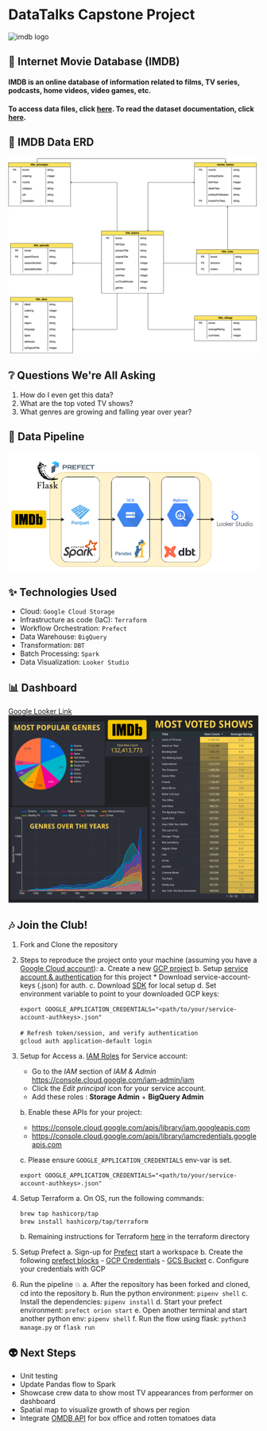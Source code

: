 # DataTalks Capstone Project
![imdb logo](https://upload.wikimedia.org/wikipedia/commons/thumb/6/69/IMDB_Logo_2016.svg/575px-IMDB_Logo_2016.svg.png?20200406194337)

## :movie_camera: Internet Movie Database (IMDB)

#### IMDB is an online database of information related to films, TV series, podcasts, home videos, video games, etc. 

#### To access data files, click [here](https://datasets.imdbws.com/). To read the dataset documentation, click [here](https://www.imdb.com/interfaces/).

## :diamond_shape_with_a_dot_inside: IMDB Data ERD
![erd](images/imdb-erd.png)

## :grey_question: Questions We're All Asking
1. How do I even get this data?
2. What are the top voted TV shows?
3. What genres are growing and falling year over year?

## :station: Data Pipeline
![pipeline](images/data_pipeline.png)

## :sparkles: Technologies Used
- Cloud: `Google Cloud Storage`
- Infrastructure as code (IaC): `Terraform`
- Workflow Orchestration: `Prefect`
- Data Warehouse: `BigQuery`
- Transformation: `DBT`
- Batch Processing: `Spark`
- Data Visualization: `Looker Studio`

## :bar_chart: Dashboard
[Google Looker Link](https://lookerstudio.google.com/reporting/057d04ba-879a-4b4a-9f5c-d9e7a1537464)
![dashboard](images/looker.png)

## :notes: Join the Club!
1. Fork and Clone the repository
   
2. Steps to reproduce the project onto your machine (assuming you have a [Google Cloud account](https://cloud.google.com/free)):
    a. Create a new [GCP project](https://console.cloud.google.com/cloud-resource-manager)
    b. Setup [service account & authentication](https://cloud.google.com/docs/authentication/getting-started) for this project
       * Download service-account-keys (.json) for auth.
    c. Download [SDK](https://cloud.google.com/sdk/docs/quickstart) for local setup
    d. Set environment variable to point to your downloaded GCP keys:
      ```shell
      export GOOGLE_APPLICATION_CREDENTIALS="<path/to/your/service-account-authkeys>.json"
      
      # Refresh token/session, and verify authentication
      gcloud auth application-default login
      ```

3. Setup for Access
    a. [IAM Roles](https://cloud.google.com/storage/docs/access-control/iam-roles) for Service account:
    * Go to the *IAM* section of *IAM & Admin* https://console.cloud.google.com/iam-admin/iam
    * Click the *Edit principal* icon for your service account.
    * Add these roles : **Storage Admin** + **BigQuery Admin**
    
    b. Enable these APIs for your project:
    * https://console.cloud.google.com/apis/library/iam.googleapis.com
    * https://console.cloud.google.com/apis/library/iamcredentials.googleapis.com
    
    c. Please ensure `GOOGLE_APPLICATION_CREDENTIALS` env-var is set.
    ```shell
    export GOOGLE_APPLICATION_CREDENTIALS="<path/to/your/service-account-authkeys>.json"
    ```

4. Setup Terraform
    a. On OS, run the following commands:
    ```
    brew tap hashicorp/tap
    brew install hashicorp/tap/terraform
    ```
    b. Remaining instructions for Terraform [here](https://github.com/Trizzlenova/datatalks-imdb-capstone/tree/main/terraform) in the terraform directory

6. Setup Prefect
    a. Sign-up for [Prefect](https://app.prefect.cloud/auth/login) start a workspace
    b. Create the following [prefect blocks](https://docs.prefect.io/latest/concepts/blocks/)
        - [GCP Credentials](https://prefecthq.github.io/prefect-gcp/)
        - [GCS Bucket](https://prefecthq.github.io/prefect-gcp/cloud_storage/#prefect_gcp.cloud_storage.GcsBucket)
    c. Configure your credentials with GCP

7. Run the pipeline :boom:
    a. After the repository has been forked and cloned, cd into the repository
    b. Run the python environment: `pipenv shell`
    c. Install the dependencies: `pipenv install`
    d. Start your prefect environment: `prefect orion start`
    e. Open another terminal and start another python env: `pipenv shell`
    f. Run the flow using flask: `python3 manage.py` or `flask run`

## :alien: Next Steps
- Unit testing
- Update Pandas flow to Spark
- Showcase crew data to show most TV appearances from performer on dashboard
- Spatial map to visualize growth of shows per region
- Integrate [OMDB API](https://www.omdbapi.com/) for box office and rotten tomatoes data